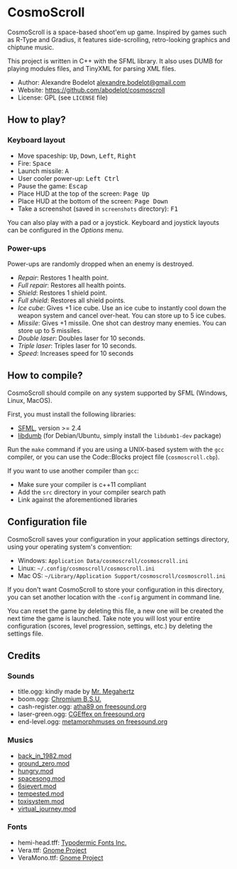 # CosmoScroll

CosmoScroll is a space-based shoot'em up game. Inspired by games such as R-Type and Gradius, it features side-scrolling, retro-looking graphics and chiptune music.

This project is written in C++ with the SFML library. It also uses DUMB for playing modules files, and TinyXML for parsing XML files.

- Author: Alexandre Bodelot <alexandre.bodelot@gmail.com>
- Website: https://github.com/abodelot/cosmoscroll
- License: GPL (see `LICENSE` file)


## How to play?

### Keyboard layout

- Move spaceship: <kbd>Up</kbd>, <kbd>Down</kbd>, <kbd>Left</kbd>, <kbd>Right</kbd>
- Fire: <kbd>Space</kbd>
- Launch missile: <kbd>A</kbd>
- User cooler power-up: <kbd>Left Ctrl</kbd>
- Pause the game: <kbd>Escap</kbd>
- Place HUD at the top of the screen: <kbd>Page Up</kbd>
- Place HUD at the bottom of the screen: <kbd>Page Down</kbd>
- Take a screenshot (saved in `screenshots` directory): <kbd>F1</kbd>

You can also play with a pad or a joystick. Keyboard and joystick layouts can be configured in the *Options* menu.

### Power-ups

Power-ups are randomly dropped when an enemy is destroyed.

- *Repair*: Restores 1 health point.
- *Full repair*: Restores all health points.
- *Shield*: Restores 1 shield point.
- *Full shield*: Restores all shield points.
- *Ice cube*: Gives +1 ice cube. Use an ice cube to instantly cool down the weapon system and cancel over-heat. You can store up to 5 ice cubes.
- *Missile*: Gives +1 missile. One shot can destroy many enemies. You can store up to 5 missiles.
- *Double laser*: Doubles laser for 10 seconds.
- *Triple laser*: Triples laser for 10 seconds.
- *Speed*: Increases speed for 10 seconds


## How to compile?

CosmoScroll should compile on any system supported by SFML (Windows, Linux, MacOS).

First, you must install the following libraries:

- [SFML](http://www.sfml-dev.org/), version >= 2.4
- [libdumb](http://dumb.sourceforge.net/) (for Debian/Ubuntu, simply install the `libdumb1-dev` package)

Run the `make` command if you are using a UNIX-based system with the `gcc` compiler, or you can use the Code::Blocks project file (`cosmoscroll.cbp`).

If you want to use another compiler than `gcc`:
- Make sure your compiler is c++11 compliant
- Add the `src` directory in your compiler search path
- Link against the aforementioned libraries


## Configuration file

CosmoScroll saves your configuration in your application settings directory, using your operating system's convention:

- Windows: `Application Data/cosmoscroll/cosmoscroll.ini`
- Linux:   `~/.config/cosmoscroll/cosmoscroll.ini`
- Mac OS:  `~/Library/Application Support/cosmoscroll/cosmoscroll.ini`

If you don't want CosmoScroll to store your configuration in this directory, you can set another location with the `-config` argument in command line.

You can reset the game by deleting this file, a new one will be created the next time the game is launched. Take note you will lost your entire configuration (scores, level  progression, settings, etc.) by deleting the settings file.


## Credits

### Sounds

- title.ogg: kindly made by [Mr. Megahertz](https://soundcloud.com/mrmegahertz)
- boom.ogg: [Chromium B.S.U.](http://www.reptilelabour.com/software/chromium/)
- cash-register.ogg: [atha89 on freesound.org](http://www.freesound.org/people/atha89/sounds/79063/)
- laser-green.ogg: [CGEffex on freesound.org](http://www.freesound.org/people/CGEffex/sounds/96692/)
- end-level.ogg: [metamorphmuses on freesound.org](http://www.freesound.org/people/metamorphmuses/sounds/38728/)

### Musics

- [back_in_1982.mod](http://modarchive.org/index.php?request=view_by_moduleid&query=66188)
- [ground_zero.mod](http://modarchive.org/index.php?request=view_by_moduleid&query=65883)
- [hungry.mod](http://modarchive.org/index.php?request=view_by_moduleid&query=159539)
- [spacesong.mod](http://modarchive.org/index.php?request=view_by_moduleid&query=65925)
- [6sievert.mod](http://modarchive.org/index.php?request=view_by_moduleid&query=162477)
- [tempested.mod](http://modarchive.org/index.php?request=view_by_moduleid&query=173057)
- [toxisystem.mod](http://modarchive.org/index.php?request=view_by_moduleid&query=172373)
- [virtual_journey.mod](http://modarchive.org/index.php?request=view_by_moduleid&query=132838)

### Fonts

- hemi-head.tff: [Typodermic Fonts Inc.](http://www.dafont.com/hemi-head.font)
- Vera.ttf: [Gnome Project](http://www.dafont.com/bitstream-vera-sans.font)
- VeraMono.ttf: [Gnome Project](http://www.dafont.com/bitstream-vera-mono.font)
